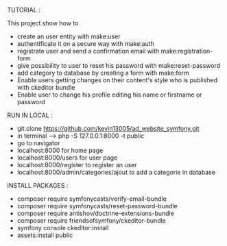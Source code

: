 TUTORIAL :

This project show how to
- create an user entity with make:user
- authentificate it on a secure way with make:auth
- registrate user and send a confirmation email with make:registration-form
- give possibility to user to reset his password with make:reset-password
- add category to database by creating a form with make:form
- Enable users getting changes on their content's style who is published with ckeditor bundle
- Enable user to change his profile editing his name or firstname or password


RUN IN LOCAL :

- git clone https://github.com/kevin13005/ad_website_symfony.git
- in terminal --> php -S 127.0.0.1:8000 -t public
- go to navigator
- localhost:8000 for home page
- localhost:8000/users for user page
- localhost:8000/register to register an user
- localhost:8000/admin/categories/ajout to add a categorie in database


INSTALL PACKAGES :

- composer require symfonycasts/verify-email-bundle 
- composer require symfonycasts/reset-password-bundle
- composer require antishov/doctrine-extensions-bundle
- composer require friendsofsymfony/ckeditor-bundle   
- symfony console ckeditor:install 
- assets:install public 
